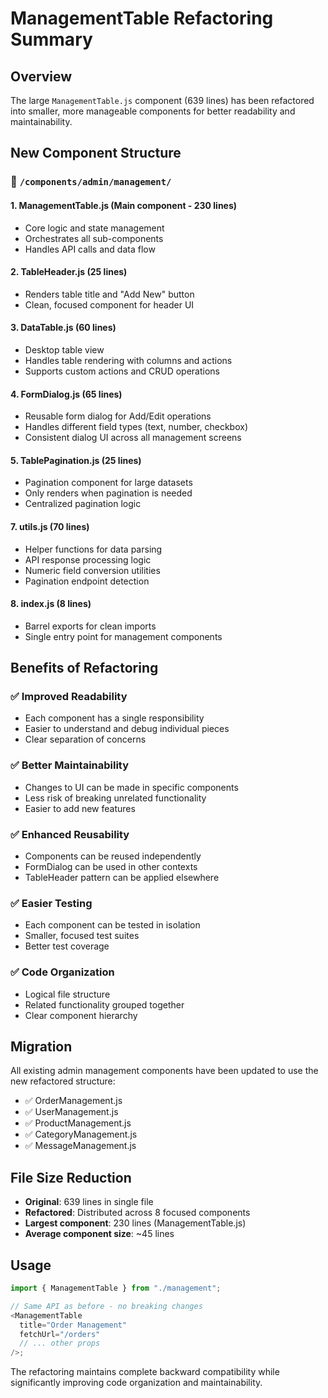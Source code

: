 # ManagementTable Refactoring Summary

## Overview

The large `ManagementTable.js` component (639 lines) has been refactored into smaller, more manageable components for better readability and maintainability.

## New Component Structure

### 📁 `/components/admin/management/`

#### 1. **ManagementTable.js** (Main component - 230 lines)

- Core logic and state management
- Orchestrates all sub-components
- Handles API calls and data flow

#### 2. **TableHeader.js** (25 lines)

- Renders table title and "Add New" button
- Clean, focused component for header UI

#### 3. **DataTable.js** (60 lines)

- Desktop table view
- Handles table rendering with columns and actions
- Supports custom actions and CRUD operations

#### 4. **FormDialog.js** (65 lines)

- Reusable form dialog for Add/Edit operations
- Handles different field types (text, number, checkbox)
- Consistent dialog UI across all management screens

#### 5. **TablePagination.js** (25 lines)

- Pagination component for large datasets
- Only renders when pagination is needed
- Centralized pagination logic

#### 7. **utils.js** (70 lines)

- Helper functions for data parsing
- API response processing logic
- Numeric field conversion utilities
- Pagination endpoint detection

#### 8. **index.js** (8 lines)

- Barrel exports for clean imports
- Single entry point for management components

## Benefits of Refactoring

### ✅ **Improved Readability**

- Each component has a single responsibility
- Easier to understand and debug individual pieces
- Clear separation of concerns

### ✅ **Better Maintainability**

- Changes to UI can be made in specific components
- Less risk of breaking unrelated functionality
- Easier to add new features

### ✅ **Enhanced Reusability**

- Components can be reused independently
- FormDialog can be used in other contexts
- TableHeader pattern can be applied elsewhere

### ✅ **Easier Testing**

- Each component can be tested in isolation
- Smaller, focused test suites
- Better test coverage

### ✅ **Code Organization**

- Logical file structure
- Related functionality grouped together
- Clear component hierarchy

## Migration

All existing admin management components have been updated to use the new refactored structure:

- ✅ OrderManagement.js
- ✅ UserManagement.js
- ✅ ProductManagement.js
- ✅ CategoryManagement.js
- ✅ MessageManagement.js

## File Size Reduction

- **Original**: 639 lines in single file
- **Refactored**: Distributed across 8 focused components
- **Largest component**: 230 lines (ManagementTable.js)
- **Average component size**: ~45 lines

## Usage

```javascript
import { ManagementTable } from "./management";

// Same API as before - no breaking changes
<ManagementTable
  title="Order Management"
  fetchUrl="/orders"
  // ... other props
/>;
```

The refactoring maintains complete backward compatibility while significantly improving code organization and maintainability.
